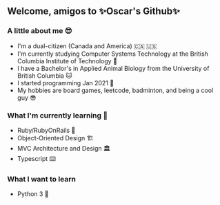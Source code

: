 ## Welcome, amigos to ✨Oscar's Github✨

### A little about me 😎
* I'm a dual-citizen (Canada and America) 🇨🇦 🇺🇸
* I'm currently studying Computer Systems Technology at the British Columbia Institute of Technology 🏫
* I have a Bachelor's in Applied Animal Biology from the University of British Columbia 🐱
* I started programming Jan 2021 👶
* My hobbies are board games, leetcode, badminton, and being a cool guy 😎

### What I'm currently learning 📖
* Ruby/RubyOnRails 💎
* Object-Oriented Design 🏗️
* MVC Architecture and Design 🏛️
* Typescript ⌨️

### What I want to learn
* Python 3 🐍

<!--
**oscarlaaaa/oscarlaaaa** is a ✨ _special_ ✨ repository because its `README.md` (this file) appears on your GitHub profile.

Here are some ideas to get you started:

- 🔭 I’m currently working on ...
- 🌱 I’m currently learning ...
- 👯 I’m looking to collaborate on ...
- 🤔 I’m looking for help with ...
- 💬 Ask me about ...
- 📫 How to reach me: ...
- 😄 Pronouns: ...
- ⚡ Fun fact: ...
-->
